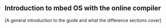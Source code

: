 ## Introduction to mbed OS with the online compiler

[A general introduction to the guide and what the difference sections cover]

